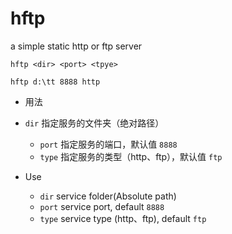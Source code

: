 hftp
====

a simple static http or ftp server

`hftp <dir> <port> <tpye>`

`hftp d:\tt 8888 http`

 - 用法

  - `dir` 指定服务的文件夹（绝对路径）
	- `port` 指定服务的端口，默认值 `8888`
 	- `type` 指定服务的类型（http、ftp），默认值 `ftp`

 - Use

	- `dir` service folder(Absolute path)
	- `port` service port, default `8888`
 	- `type` service type (http、ftp), default `ftp`


